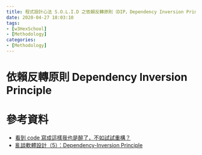 ```yaml
---
title: 程式設計心法 S.O.L.I.D 之依賴反轉原則（DIP，Dependency Inversion Principle）
date: 2020-04-27 18:03:10
tags:
- [w3HexSchool]
- [Methodology]
categories:
- [Methodology]
---
```


# 依賴反轉原則 Dependency Inversion Principle


<!--more-->



# 參考資料

- [看到 code 寫成這樣我也是醉了，不如試試重構？](https://ithelp.ithome.com.tw/users/20102562/ironman/1338)
- [亂談軟體設計（5）：Dependency-Inversion Principle](http://teddy-chen-tw.blogspot.com/2012/01/5dependency-inversion-principle.html)